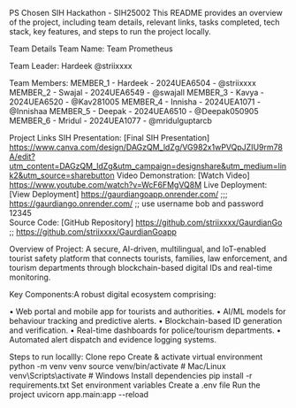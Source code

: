 PS Chosen SIH Hackathon - SIH25002
This README provides an overview of the project, including team details, relevant links, tasks completed, tech stack, key features, and steps to run the project locally.

Team Details
Team Name: Team Prometheus

Team Leader: Hardeek @striixxxx

Team Members:
MEMBER_1 - Hardeek -  2024UEA6504 - @striixxxx
MEMBER_2 - Swajal -   2024UEA6549 - @swajall
MEMBER_3 - Kavya -    2024UEA6520 - @Kav281005
MEMBER_4 - Innisha -  2024UEA1071 - @Innishaa
MEMBER_5 - Deepak -   2024UEA6510 - @Deepak050905
MEMBER_6 - Mridul -   2024UEA1077 - @mridulguptarcb

Project Links
SIH Presentation: [Final SIH Presentation] https://www.canva.com/design/DAGzQM_ldZg/VG982x1wPVQpJZIU9rm78A/edit?utm_content=DAGzQM_ldZg&utm_campaign=designshare&utm_medium=link2&utm_source=sharebutton
Video Demonstration: [Watch Video] https://www.youtube.com/watch?v=WcF6FMgVQ8M
Live Deployment: [View Deployment] https://gaurdiangoapp.onrender.com/  ;;; https://gaurdiango.onrender.com/    ;; use username bob and password 12345  
Source Code: [GitHub Repository] https://github.com/striixxxx/GaurdianGo  ;; https://github.com/striixxxx/GaurdianGoapp

Overview of Project: A secure, AI-driven, multilingual, and IoT-enabled tourist safety platform that connects tourists, families, law enforcement, and tourism departments through blockchain-based digital IDs and real-time monitoring. 

Key Components:A robust digital ecosystem comprising:


• Web portal and mobile app for tourists and authorities.
• AI/ML models for behaviour tracking and predictive alerts.
• Blockchain-based ID generation and verification.
• Real-time dashboards for police/tourism departments.
• Automated alert dispatch and evidence logging systems.


Steps to run locallly:
Clone repo
Create & activate virtual environment python -m venv venv source venv/bin/activate # Mac/Linux venv\Scripts\activate # Windows
Install dependencies pip install -r requirements.txt
Set environment variables Create a .env file
Run the project uvicorn app.main:app --reload
